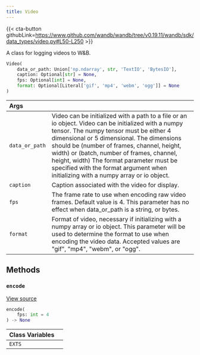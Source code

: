 ```yaml
---
title: Video
---
```


{{< cta-button githubLink=https://www.github.com/wandb/wandb/tree/v0.19.11/wandb/sdk/data_types/video.py#L50-L250 >}}

A class for logging videos to W&B.

```python
Video(
    data_or_path: Union['np.ndarray', str, 'TextIO', 'BytesIO'],
    caption: Optional[str] = None,
    fps: Optional[int] = None,
    format: Optional[Literal['gif', 'mp4', 'webm', 'ogg']] = None
)
```

| Args |  |
| :--- | :--- |
|  `data_or_path` |  Video can be initialized with a path to a file or an io object. Video can be initialized with a numpy tensor. The numpy tensor must be either 4 dimensional or 5 dimensional. The dimensions should be (number of frames, channel, height, width) or (batch, number of frames, channel, height, width) The format parameter must be specified with the format argument when initializing with a numpy array or io object. |
|  `caption` |  Caption associated with the video for display. |
|  `fps` |  The frame rate to use when encoding raw video frames. Default value is 4. This parameter has no effect when data_or_path is a string, or bytes. |
|  `format` |  Format of video, necessary if initializing with a numpy array or io object. This parameter will be used to determine the format to use when encoding the video data. Accepted values are "gif", "mp4", "webm", or "ogg". |

## Methods

### `encode`

[View source](https://www.github.com/wandb/wandb/tree/v0.19.11/wandb/sdk/data_types/video.py#L158-L180)

```python
encode(
    fps: int = 4
) -> None
```

| Class Variables |  |
| :--- | :--- |
|  `EXTS`<a id="EXTS"></a> |   |
